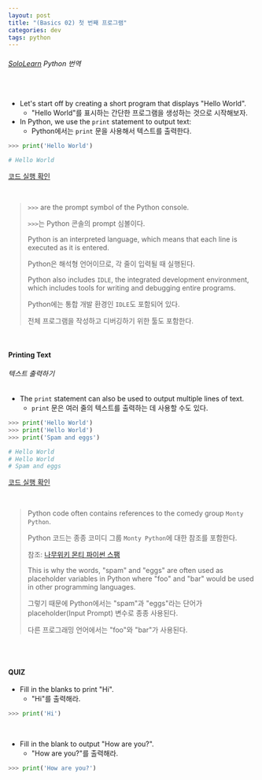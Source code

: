 ```yaml
---
layout: post
title: "(Basics 02) 첫 번째 프로그램"
categories: dev
tags: python
---
```


###### [SoloLearn](https://www.sololearn.com) Python 번역

<br>

- Let's start off by creating a short program that displays "Hello World".
  - "Hello World"를 표시하는 간단한 프로그램을 생성하는 것으로 시작해보자.
- In Python, we use the `print` statement to output text:
  - Python에서는 `print` 문을 사용해서 텍스트를 출력한다.

```python
>>> print('Hello World')

# Hello World
```

[코드 실행 확인](https://code.sololearn.com/283/#py)

<br>

> `>>>` are the prompt symbol of the Python console.
>
> `>>>`는 Python 콘솔의 prompt 심볼이다.
>
> Python is an interpreted language, which means that each line is executed as it is entered.
>
> Python은 해석형 언어이므로, 각 줄이 입력될 때 실행된다.
>
> Python also includes `IDLE`, the integrated development environment, which includes tools for writing and debugging entire programs.
>
> Python에는 통합 개발 환경인 `IDLE`도 포함되어 있다.
>
> 전체 프로그램을 작성하고 디버깅하기 위한 툴도 포함한다.

<br>

#### Printing Text

###### 텍스트 출력하기

- The `print` statement can also be used to output multiple lines of text.
  - `print` 문은 여러 줄의 텍스트를 출력하는 데 사용할 수도 있다.

```python
>>> print('Hello World')
>>> print('Hello World')
>>> print('Spam and eggs')

# Hello World
# Hello World
# Spam and eggs
```

[코드 실행 확인](https://code.sololearn.com/284/#py)

<br>

> Python code often contains references to the comedy group `Monty Python`.
>
> Python 코드는 종종 코미디 그룹 `Monty Python`에 대한 참조를 포함한다.
>
> 참조: [나무위키 몬티 파이썬 스팸](https://namu.wiki/w/스팸(몬티%20파이선%20스케치))
>
> This is why the words, "spam" and "eggs" are often used as placeholder variables in Python where "foo" and "bar" would be used in other programming languages.
>
> 그렇기 때문에 Python에서는 "spam"과 "eggs"라는 단어가 placeholder(Input Prompt) 변수로 종종 사용된다.
>
> 다른 프로그래밍 언어에서는 "foo"와 "bar"가 사용된다.

<br>

<br>

#### QUIZ

- Fill in the blanks to print "Hi".
  - "Hi"를 출력해라.

```python
>>> print('Hi')
```

<br>

- Fill in the blank to output "How are you?".
  - "How are you?"를 출력해라.

```python
>>> print('How are you?')
```

<br>

<br>